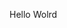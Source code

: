 Hello Wolrd























































































































































































































































































































































































































































































































































































































































































































































































































































































































































































































































































































































































































































































































































































































































































































































































































































































































































































































































































































































































































































































































































































































































































































































































































































































































































































































































































































































































































































































































































































































































































































































































































































































































































































































































































































































































































































